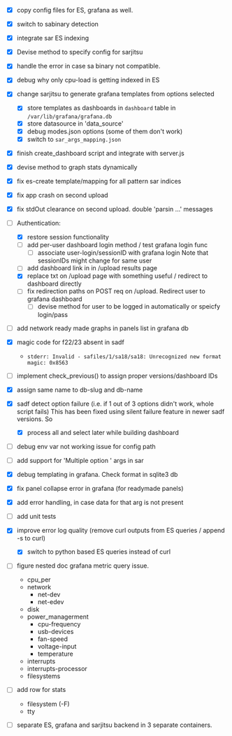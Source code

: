 - [X] copy config files for ES, grafana as well. 
- [X] switch to sabinary detection
- [X] integrate sar ES indexing
- [X] Devise method to specify config for sarjitsu
- [X] handle the error in case sa binary not compatible.
- [X] debug why only cpu-load is getting indexed in ES
- [X] change sarjitsu to generate grafana templates from options selected
	- [X] store templates as dashboards in `dashboard` table in `/var/lib/grafana/grafana.db`
	- [X] store datasource in 'data_source'
	- [X] debug modes.json options (some of them don't work)
	- [X] switch to `sar_args_mapping.json`

- [X] finish create_dashboard script and integrate with server.js
- [X] devise method to graph stats dynamically

- [X] fix es-create template/mapping for all pattern sar indices

- [x] fix app crash on second upload

- [x] fix stdOut clearance on second upload. double 'parsin ...' messages 

- [ ] Authentication:
	- [X] restore session functionality 
	- [ ] add per-user dashboard login method / test grafana login func
		- [ ] associate user-login/sessionID with grafana login
			Note that sessionIDs might change for same user

	- [ ] add dashboard link in in /upload results page
	- [x] replace txt on /upload page with something useful / redirect to dashboard directly
	- [ ] fix redirection paths on POST req on /upload. Redirect user to grafana dashboard
		- [ ] devise method for user to be logged in automatically or speicfy login/pass

- [ ] add network ready made graphs in panels list in grafana db

- [x] magic code for f22/23 absent in sadf
	- `stderr: Invalid - safiles/1/sa18/sa18: Unrecognized new format magic: 0x8563`

- [ ] implement check_previous() <metadata> to assign proper versions/dashboard IDs

- [X] assign same name to db-slug and db-name

- [x] sadf detect option failure (i.e. if 1 out of 3 options didn't work, whole script fails)
	This has been fixed using silent failure feature in newer sadf versions. So
	- [x] process all and select later while building dashboard


- [ ] debug env var not working issue for config path
- [ ] add support for 'Multiple option <nested ones>' args in sar
- [x] debug templating in grafana. Check format in sqlite3 db
- [x] fix panel collapse error in grafana (for readymade panels)
- [x] add error handling, in case data for that arg is not present
- [ ] add unit tests
- [X] improve error log quality (remove curl outputs from ES queries / append -s to curl)
	- [X] switch to python based ES queries instead of curl 

- [ ] figure nested doc grafana metric query issue. 
	- cpu_per
	- network
		- net-dev
		- net-edev
	- disk
	- power_managerment
		- cpu-frequency
		- usb-devices
		- fan-speed
		- voltage-input
		- temperature
	- interrupts
	- interrupts-processor
	- filesystems

- [ ] add row for stats
	- filesystem  (-F)
	- tty

- [ ] separate ES, grafana and sarjitsu backend in 3 separate containers.